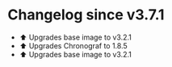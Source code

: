 # Changelog since v3.7.1
- ⬆ Upgrades base image to v3.2.1 
- ⬆ Upgrades Chronograf to 1.8.5 
- ⬆ Upgrades base image to v3.2.1 
